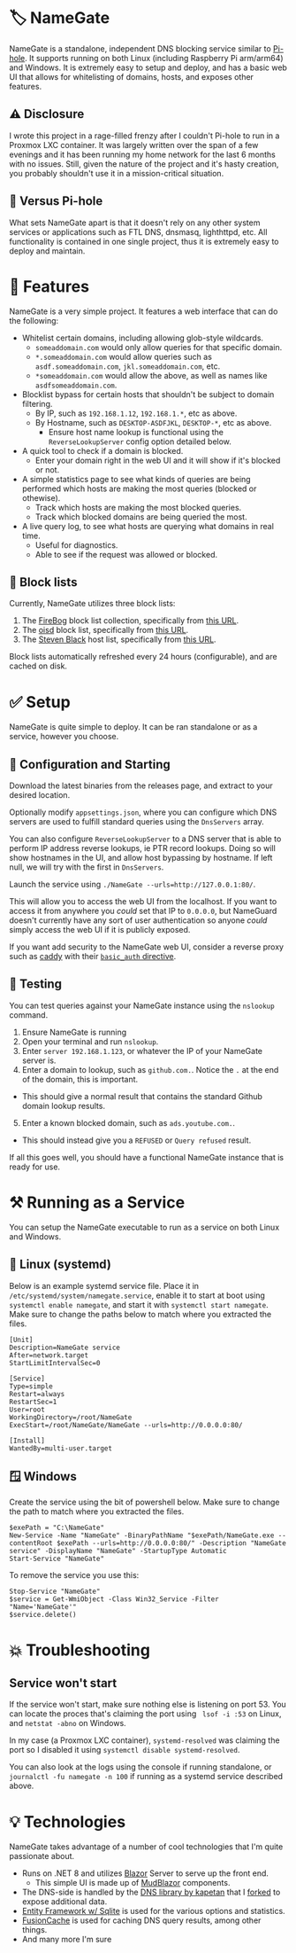 ﻿# 🏷️ NameGate
NameGate is a standalone, independent DNS blocking service similar to [Pi-hole](https://github.com/pi-hole/pi-hole). It supports running on both Linux (including Raspberry Pi arm/arm64) and Windows. It is extremely easy to setup and deploy, and has a basic web UI that allows for whitelisting of domains, hosts, and exposes other features.

## ⚠️ Disclosure
I wrote this project in a rage-filled frenzy after I couldn't Pi-hole to run in a Proxmox LXC container. It was largely written over the span of a few evenings and it has been running my home network for the last 6 months with no issues. Still, given the nature of the project and it's hasty creation, you probably shouldn't use it in a mission-critical situation.

## 🥧 Versus Pi-hole
What sets NameGate apart is that it doesn't rely on any other system services or applications such as FTL DNS, dnsmasq, lighthttpd, etc. All functionality is contained in one single project, thus it is extremely easy to deploy and maintain.

# 🧠 Features
NameGate is a very simple project. It features a web interface that can do the following:
- Whitelist certain domains, including allowing glob-style wildcards.
  - `someaddomain.com` would only allow queries for that specific domain.
  - `*.someaddomain.com` would allow queries such as `asdf.someaddomain.com`, `jkl.someaddomain.com`, etc.
  - `*someaddomain.com` would allow the above, as well as names like `asdfsomeaddomain.com`.
- Blocklist bypass for certain hosts that shouldn't be subject to domain filtering.
  - By IP, such as `192.168.1.12`, `192.168.1.*`, etc as above.
  - By Hostname, such as `DESKTOP-ASDFJKL`, `DESKTOP-*`, etc as above.
    - Ensure host name lookup is functional using the `ReverseLookupServer` config option detailed below.
- A quick tool to check if a domain is blocked.
  - Enter your domain right in the web UI and it will show if it's blocked or not.
- A simple statistics page to see what kinds of queries are being performed which hosts are making the most queries (blocked or othewise).
  - Track which hosts are making the most blocked queries.
  - Track which blocked domains are being queried the most.
- A live query log, to see what hosts are querying what domains in real time.
  - Useful for diagnostics.
  - Able to see if the request was allowed or blocked.

## 🛑 Block lists
Currently, NameGate utilizes three block lists:
1. The [FireBog](https://v.firebog.net/hosts/lists.php) block list collection, specifically from [this URL](https://v.firebog.net/hosts/csv.txt).
2. The [oisd](https://oisd.nl/) block list, specifically from [this URL](https://big.oisd.nl/domainswild2).
3. The [Steven Black](https://github.com/StevenBlack/hosts) host list, specifically from [this URL](https://raw.githubusercontent.com/StevenBlack/hosts/master/hosts).

Block lists automatically refreshed every 24 hours (configurable), and are cached on disk. 

# ✅ Setup
NameGate is quite simple to deploy. It can be ran standalone or as a service, however you choose. 

## 📝 Configuration and Starting
Download the latest binaries from the releases page, and extract to your desired location.

Optionally modify `appsettings.json`, where you can configure which DNS servers are used to fulfill standard queries using the `DnsServers` array. 

You can also configure `ReverseLookupServer` to a DNS server that is able to perform IP address reverse lookups, ie PTR record lookups. Doing so will show hostnames in the UI, and allow host bypassing by hostname. If left null, we will try with the first in `DnsServers`.

Launch the service using `./NameGate --urls=http://127.0.0.1:80/`.

This will allow you to access the web UI from the localhost. If you want to access it from anywhere you *could* set that IP to `0.0.0.0`, but NameGuard doesn't currently have any sort of user authentication so anyone *could* simply access the web UI if it is publicly exposed.

If you want add security to the NameGate web UI, consider a reverse proxy such as [caddy](https://github.com/caddyserver/caddy) with their [`basic_auth` directive](https://caddyserver.com/docs/caddyfile/directives/basic_auth).

## 🧪 Testing
You can test queries against your NameGate instance using the `nslookup` command.

1. Ensure NameGate is running
2. Open your terminal and run `nslookup`.
3. Enter `server 192.168.1.123`, or whatever the IP of your NameGate server is.
4. Enter a domain to lookup, such as `github.com.`. Notice the `.` at the end of the domain, this is important.
  - This should give a normal result that contains the standard Github domain lookup results.
5. Enter a known blocked domain, such as `ads.youtube.com.`.
  - This should instead give you a `REFUSED` or `Query refused` result.

If all this goes well, you should have a functional NameGate instance that is ready for use. 

# ⚒️ Running as a Service
You can setup the NameGate executable to run as a service on both Linux and Windows.

## 🐧 Linux (systemd)
Below is an example systemd service file. Place it in `/etc/systemd/system/namegate.service`, enable it to start at boot using `systemctl enable namegate`, and start it with `systemctl start namegate`.
Make sure to change the paths below to match where you extracted the files.

```
[Unit]
Description=NameGate service
After=network.target
StartLimitIntervalSec=0

[Service]
Type=simple
Restart=always
RestartSec=1
User=root
WorkingDirectory=/root/NameGate
ExecStart=/root/NameGate/NameGate --urls=http://0.0.0.0:80/

[Install]
WantedBy=multi-user.target
```

## 🪟 Windows
Create the service using the bit of powershell below. Make sure to change the path to match where you extracted the files.
```
$exePath = "C:\NameGate"
New-Service -Name "NameGate" -BinaryPathName "$exePath/NameGate.exe --contentRoot $exePath --urls=http://0.0.0.0:80/" -Description "NameGate service" -DisplayName "NameGate" -StartupType Automatic
Start-Service "NameGate"
```

To remove the service you use this:
```
Stop-Service "NameGate"
$service = Get-WmiObject -Class Win32_Service -Filter "Name='NameGate'"
$service.delete()
```

# 💥 Troubleshooting
## Service won't start
If the service won't start, make sure nothing else is listening on port 53.
You can locate the proces that's claiming the port using ` lsof -i :53` on Linux, and `netstat -abno` on Windows.

In my case (a Proxmox LXC container), `systemd-resolved` was claiming the port so I disabled it using `systemctl disable systemd-resolved`.

You can also look at the logs using the console if running standalone, or `journalctl -fu namegate -n 100` if running as a systemd service described above.

# 💡 Technologies
NameGate takes advantage of a number of cool technologies that I'm quite passionate about.
- Runs on .NET 8 and utilizes [Blazor](https://dotnet.microsoft.com/en-us/apps/aspnet/web-apps/blazor) Server to serve up the front end.
  - This simple UI is made up of [MudBlazor](https://mudblazor.com/) components.
- The DNS-side is handled by the [DNS library by kapetan](https://github.com/kapetan/dns) that I [forked](https://github.com/jrhodnik/dns) to expose additional data.
- [Entity Framework w/ Sqlite](https://learn.microsoft.com/en-us/ef/) is used for the various options and statistics.
- [FusionCache](https://github.com/ZiggyCreatures/FusionCache) is used for caching DNS query results, among other things.
- And many more I'm sure